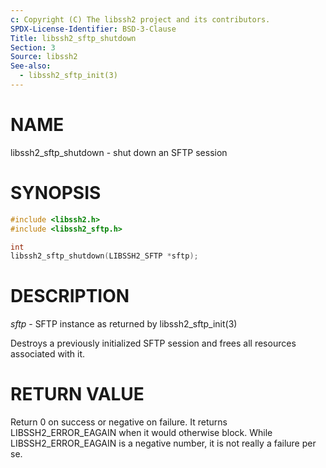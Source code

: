 ```yaml
---
c: Copyright (C) The libssh2 project and its contributors.
SPDX-License-Identifier: BSD-3-Clause
Title: libssh2_sftp_shutdown
Section: 3
Source: libssh2
See-also:
  - libssh2_sftp_init(3)
---
```


# NAME

libssh2_sftp_shutdown - shut down an SFTP session

# SYNOPSIS

~~~c
#include <libssh2.h>
#include <libssh2_sftp.h>

int
libssh2_sftp_shutdown(LIBSSH2_SFTP *sftp);
~~~

# DESCRIPTION

*sftp* - SFTP instance as returned by libssh2_sftp_init(3)

Destroys a previously initialized SFTP session and frees all resources
associated with it.

# RETURN VALUE

Return 0 on success or negative on failure. It returns
LIBSSH2_ERROR_EAGAIN when it would otherwise block. While
LIBSSH2_ERROR_EAGAIN is a negative number, it is not really a failure per se.
